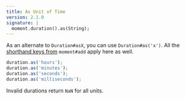 ```yaml
---
title: As Unit of Time
version: 2.1.0
signature: |
  moment.duration().as(String);
---
```



As an alternate to `Duration#asX`, you can use `Duration#as('x')`. All the [shorthand keys from](#/manipulating/add/) `moment#add` apply here as well.

```javascript
duration.as('hours');
duration.as('minutes');
duration.as('seconds');
duration.as('milliseconds');
```

Invalid durations return `NaN` for all units.
